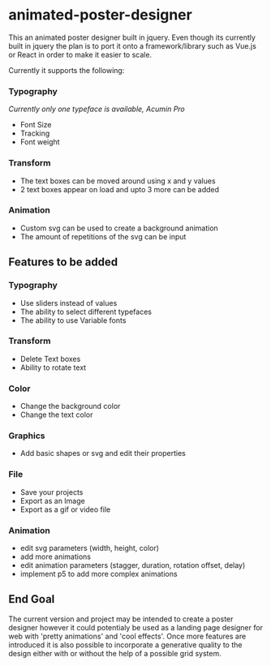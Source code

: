 # animated-poster-designer
This an animated poster designer built in jquery. Even though its currently built in jquery the plan is to port it onto a framework/library such as Vue.js or React in order to make it easier to scale. 

Currently it supports the following:

### Typography
_Currently only one typeface is available, Acumin Pro_
- Font Size
- Tracking
- Font weight

### Transform
- The text boxes can be moved around using x and y values
- 2 text boxes appear on load and upto 3 more can be added

### Animation
- Custom svg can be used to create a background animation
- The amount of repetitions of the svg can be input

## Features to be added

### Typography
- Use sliders instead of values
- The ability to select different typefaces
- The ability to use Variable fonts

### Transform
- Delete Text boxes
- Ability to rotate text

### Color
- Change the background color
- Change the text color

### Graphics
- Add basic shapes or svg and edit their properties

### File
- Save your projects
- Export as an Image
- Export as a gif or video file

### Animation
- edit svg parameters (width, height, color)
- add more animations
- edit animation parameters (stagger, duration, rotation offset, delay)
- implement p5 to add more complex animations

## End Goal
The current version and project may be intended to create a poster designer however it could potentialy be used as a landing page designer for web with 'pretty animations' and 'cool effects'. Once more features are introduced it is also possible to incorporate a generative quality to the design either with or without the help of a possible grid system. 
